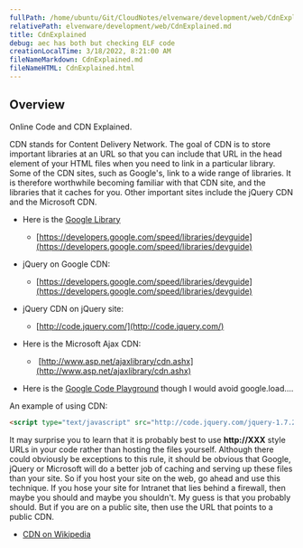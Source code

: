 ```yaml
---
fullPath: /home/ubuntu/Git/CloudNotes/elvenware/development/web/CdnExplained.md
relativePath: elvenware/development/web/CdnExplained.md
title: CdnExplained
debug: aec has both but checking ELF code
creationLocalTime: 3/18/2022, 8:21:00 AM
fileNameMarkdown: CdnExplained.md
fileNameHTML: CdnExplained.html
---
```


<!-- toc -->
<!-- tocstop -->

## Overview

Online Code and CDN Explained.

CDN stands for Content Delivery Network. The goal of CDN is to store
important libraries at an URL so that you can include that URL in the
head element of your HTML files when you need to link in a particular
library. Some of the CDN sites, such as Google's, link to a wide range
of libraries. It is therefore worthwhile becoming familiar with that CDN
site, and the libraries that it caches for you. Other important sites
include the jQuery CDN and the Microsoft CDN.

-   Here is the [Google
    Library](http://code.google.com/apis/libraries/devguide.html)
    -   [https://developers.google.com/speed/libraries/devguide](https://developers.google.com/speed/libraries/devguide)

-   jQuery on Google CDN:
    -   [https://developers.google.com/speed/libraries/devguide](https://developers.google.com/speed/libraries/devguide)

-   jQuery CDN on jQuery site:
    -   [http://code.jquery.com/](http://code.jquery.com/)

-   Here is the Microsoft Ajax CDN:
    -    [http://www.asp.net/ajaxlibrary/cdn.ashx](http://www.asp.net/ajaxlibrary/cdn.ashx)

-   Here is the [Google Code
    Playground](http://code.google.com/apis/ajax/playground/?exp=libraries#jqueryui)
    though I would avoid google.load....

An example of using CDN:

```html
<script type="text/javascript" src="http://code.jquery.com/jquery-1.7.2.min.js"></script> 
```

It may surprise you to learn that it is probably best to use
**http://XXX** style URLs in your code rather than hosting the files
yourself. Although there could obviously be exceptions to this rule, it
should be obvious that Google, jQuery or Microsoft will do a better job
of caching and serving up these files than your site. So if you host
your site on the web, go ahead and use this technique. If you hose your
site for Intranet that lies behind a firewall, then maybe you should and
maybe you shouldn't. My guess is that you probably should. But if you
are on a public site, then use the URL that points to a public CDN.

- [CDN on Wikipedia](http://en.wikipedia.org/wiki/Content_delivery_network)

